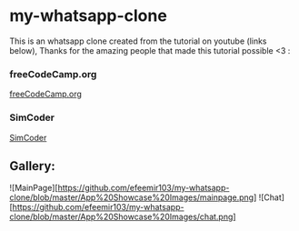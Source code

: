 # my-whatsapp-clone

This is an whatsapp clone created from the tutorial on youtube (links below), Thanks for the amazing people that made this tutorial possible <3 :
### freeCodeCamp.org
[freeCodeCamp.org](https://youtu.be/988UZFB0heA)
### SimCoder
[SimCoder](https://www.youtube.com/channel/UCQ5xY26cw5Noh6poIE-VBog)

## Gallery:

![MainPage][https://github.com/efeemir103/my-whatsapp-clone/blob/master/App%20Showcase%20Images/mainpage.png]
![Chat][https://github.com/efeemir103/my-whatsapp-clone/blob/master/App%20Showcase%20Images/chat.png]

